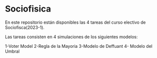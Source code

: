 # Sociofisica

En este repositorio están disponibles las 4 tareas del curso electivo de Sociofisca(2023-1).

Las tareas consisten en 4 simulaciones de los siguientes modelos:

1-Voter Model
2-Regla de la Mayoria
3-Modelo de Deffuant
4- Modelo del Umbral

